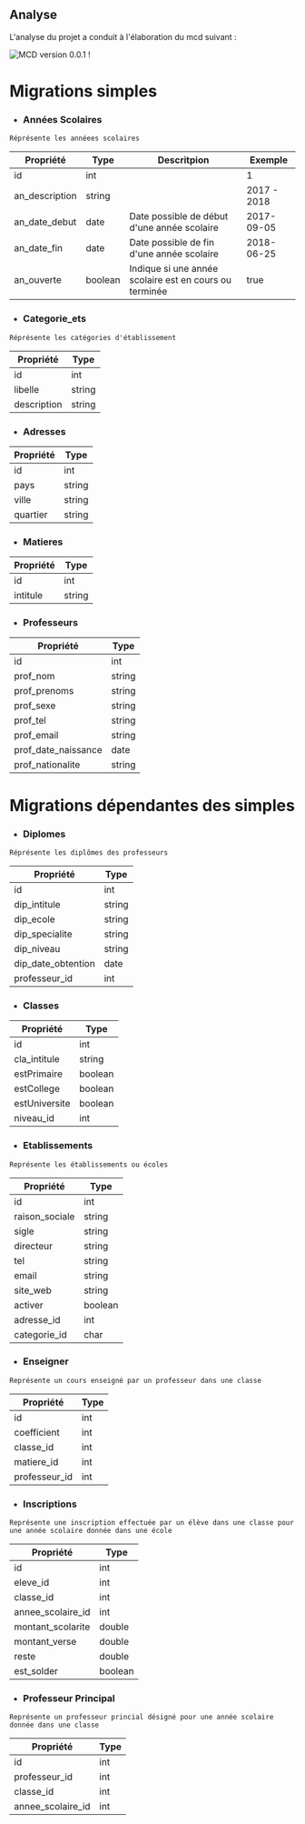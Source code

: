 ## Analyse
L'analyse du projet a conduit à l'élaboration du mcd suivant :

![MCD version 0.0.1 !](screenshoots_&_pics/mcd-afrischool.jpg "Notre premier mcd")

# Migrations simples

- ### Années Scolaires

~~~~
Réprésente les annéees scolaires
~~~~
Propriété|Type|Descritpion|Exemple
----------|----|-----------|-------
id|int| |1
an_description|string| | 2017 - 2018
an_date_debut|date|Date possible de début d'une année scolaire|2017-09-05
an_date_fin|date|Date possible de fin d'une année scolaire|2018-06-25
an_ouverte|boolean|Indique si une année scolaire est en cours ou terminée|true

- ### Categorie_ets

~~~~
Réprésente les catégories d'établissement
~~~~
Propriété|Type
----------|----
id|int
libelle|string
description|string

- ### Adresses 

Propriété|Type
----------|----
id|int
pays|string
ville|string
quartier|string

- ### Matieres

Propriété|Type
----------|----
id|int
intitule|string

- ### Professeurs

Propriété|Type
----------|----
id|int
prof_nom|string
prof_prenoms|string
prof_sexe|string
prof_tel|string
prof_email|string
prof_date_naissance|date
prof_nationalite|string


# Migrations dépendantes des simples

- ### Diplomes

~~~~
Réprésente les diplômes des professeurs
~~~~
Propriété|Type
----------|----
id|int
dip_intitule|string
dip_ecole|string
dip_specialite|string
dip_niveau|string
dip_date_obtention|date
professeur_id|int

- ### Classes

Propriété|Type
----------|----
id|int
cla_intitule|string
estPrimaire|boolean
estCollege|boolean
estUniversite|boolean
niveau_id|int

- ### Etablissements

~~~~
Représente les établissements ou écoles
~~~~
Propriété|Type
----------|----
id|int
raison_sociale|string
sigle|string
directeur|string
tel|string
email|string
site_web|string
activer|boolean
adresse_id|int
categorie_id|char

- ### Enseigner
~~~~
Représente un cours enseigné par un professeur dans une classe
~~~~
Propriété|Type
----------|----
id|int
coefficient|int
classe_id|int
matiere_id|int
professeur_id|int

- ### Inscriptions
~~~~
Représente une inscription effectuée par un élève dans une classe pour une année scolaire donnée dans une école
~~~~
Propriété|Type
----------|----
id|int
eleve_id|int
classe_id|int
annee_scolaire_id|int
montant_scolarite|double
montant_verse|double
reste|double
est_solder|boolean

- ### Professeur Principal
~~~~
Représente un professeur princial désigné pour une année scolaire donnée dans une classe
~~~~
Propriété|Type
----------|----
id|int
professeur_id|int
classe_id|int
annee_scolaire_id|int
